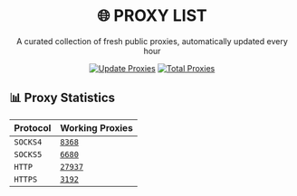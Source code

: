 <div align="center">

# 🌐 PROXY LIST

A curated collection of fresh public proxies, automatically updated every hour

[![Update Proxies](https://github.com/handeveloper1/Proxy/actions/workflows/blank.yml/badge.svg)](https://github.com/handeveloper1/Proxy/actions/workflows/blank.yml)
[![Total Proxies](https://img.shields.io/badge/Total%20Proxies-46177-blue.svg)](#)

</div>

## 📊 Proxy Statistics
| Protocol | Working Proxies |
|----------|----------------|
|  `SOCKS4`| [`8368`](https://raw.githubusercontent.com/handeveloper1/Proxy/refs/heads/main/proxies/socks4.txt) |
|  `SOCKS5`| [`6680`](https://raw.githubusercontent.com/handeveloper1/Proxy/refs/heads/main/proxies/socks5.txt) |
|  `HTTP`| [`27937`](https://raw.githubusercontent.com/handeveloper1/Proxy/refs/heads/main/proxies/http.txt) |
|  `HTTPS`| [`3192`](https://raw.githubusercontent.com/handeveloper1/Proxy/refs/heads/main/proxies/https.txt) |

